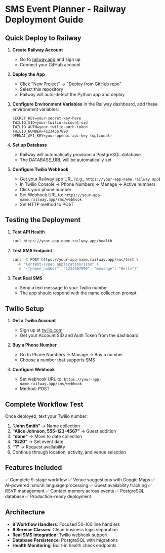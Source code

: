 # SMS Event Planner - Railway Deployment Guide

## Quick Deploy to Railway

1. **Create Railway Account**
   - Go to [railway.app](https://railway.app) and sign up
   - Connect your GitHub account

2. **Deploy the App**
   - Click "New Project" → "Deploy from GitHub repo"
   - Select this repository
   - Railway will auto-detect the Python app and deploy

3. **Configure Environment Variables**
   In the Railway dashboard, add these environment variables:

   ```
   SECRET_KEY=your-secret-key-here
   TWILIO_SID=your-twilio-account-sid
   TWILIO_AUTH=your-twilio-auth-token  
   TWILIO_NUMBER=+1234567890
   OPENAI_API_KEY=your-openai-api-key (optional)
   ```

4. **Set up Database**
   - Railway will automatically provision a PostgreSQL database
   - The DATABASE_URL will be automatically set

5. **Configure Twilio Webhook**
   - Get your Railway app URL (e.g., `https://your-app-name.railway.app`)
   - In Twilio Console → Phone Numbers → Manage → Active numbers
   - Click your phone number
   - Set Webhook URL to: `https://your-app-name.railway.app/sms/webhook`
   - Set HTTP method to POST

## Testing the Deployment

1. **Test API Health**
   ```bash
   curl https://your-app-name.railway.app/health
   ```

2. **Test SMS Endpoint**
   ```bash
   curl -X POST https://your-app-name.railway.app/sms/test \
     -H "Content-Type: application/json" \
     -d '{"phone_number": "1234567890", "message": "Hello"}'
   ```

3. **Test Real SMS**
   - Send a text message to your Twilio number
   - The app should respond with the name collection prompt

## Twilio Setup

1. **Get a Twilio Account**
   - Sign up at [twilio.com](https://twilio.com)
   - Get your Account SID and Auth Token from the dashboard

2. **Buy a Phone Number**
   - Go to Phone Numbers → Manage → Buy a number
   - Choose a number that supports SMS

3. **Configure Webhook**
   - Set webhook URL to: `https://your-app-name.railway.app/sms/webhook`
   - Method: POST

## Complete Workflow Test

Once deployed, text your Twilio number:

1. **"John Smith"** → Name collection
2. **"Alice Johnson, 555-123-4567"** → Guest addition  
3. **"done"** → Move to date collection
4. **"8/20"** → Set event date
5. **"1"** → Request availability
6. Continue through location, activity, and venue selection

## Features Included

✅ Complete 9-stage workflow
✅ Venue suggestions with Google Maps
✅ AI-powered natural language processing
✅ Guest availability tracking
✅ RSVP management
✅ Contact memory across events
✅ PostgreSQL database
✅ Production-ready deployment

## Architecture

- **9 Workflow Handlers**: Focused 50-100 line handlers
- **6 Service Classes**: Clean business logic separation  
- **Real SMS Integration**: Twilio webhook support
- **Database Persistence**: PostgreSQL with migrations
- **Health Monitoring**: Built-in health check endpoints
